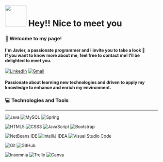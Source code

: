 # <img src="https://media.giphy.com/media/LOnt6uqjD9OexmQJRB/giphy.gif" width="70"/> Hey!! Nice to meet you
<div>
    <h3><strong>👋 Welcome to my page!</strong></h3>
    <h4>
        I'm <strong>Javier</strong>, a passionate programmer and I invite you to take a look 👀 <br>
        If you want to know more about me, feel free to contact me! I'll be delighted to meet you.
    </h4>
</div>

[![LinkedIn](https://img.shields.io/badge/linkedin-%230077B5.svg?style=for-the-badge&logo=linkedin&logoColor=white)](https://www.linkedin.com/in/javierluisg/)    [![Gmail](https://img.shields.io/badge/Gmail-D14836?style=for-the-badge&logo=gmail&logoColor=white)](http://mail.google.com/mail/?view=cm&fs=1&to=javierandresluisgonzalez@gmail.com&su=Asunto%20del%20correo&body=Cuerpo%20del%20mensaje)


<div>
    <h4>
        Passionate about learning new technologies and driven to apply my knowledge to enhance and enrich my environment.
    </h4>
    <h3>
        💻 <strong>Technologies and Tools</strong><br>
    </h3>
</div>

-------------------------------------------------------

![Java](https://img.shields.io/badge/java-%23ED8B00.svg?style=for-the-badge&logo=openjdk&logoColor=white)
![MySQL](https://img.shields.io/badge/mysql-%2300f.svg?style=for-the-badge&logo=mysql&logoColor=white)
![Spring](https://img.shields.io/badge/spring-%236DB33F.svg?style=for-the-badge&logo=spring&logoColor=white)

![HTML5](https://img.shields.io/badge/html5-%23E34F26.svg?style=for-the-badge&logo=html5&logoColor=white)
![CSS3](https://img.shields.io/badge/css3-%231572B6.svg?style=for-the-badge&logo=css3&logoColor=white)
![JavaScript](https://img.shields.io/badge/javascript-%23323330.svg?style=for-the-badge&logo=javascript&logoColor=%23F7DF1E)
![Bootstrap](https://img.shields.io/badge/bootstrap-%238511FA.svg?style=for-the-badge&logo=bootstrap&logoColor=white)

![NetBeans IDE](https://img.shields.io/badge/NetBeansIDE-1B6AC6.svg?style=for-the-badge&logo=apache-netbeans-ide&logoColor=white)
![IntelliJ IDEA](https://img.shields.io/badge/IntelliJIDEA-000000.svg?style=for-the-badge&logo=intellij-idea&logoColor=white)
![Visual Studio Code](https://img.shields.io/badge/Visual%20Studio%20Code-0078d7.svg?style=for-the-badge&logo=visual-studio-code&logoColor=white)

![Git](https://img.shields.io/badge/git-%23F05033.svg?style=for-the-badge&logo=git&logoColor=white)
![GitHub](https://img.shields.io/badge/github-%23121011.svg?style=for-the-badge&logo=github&logoColor=white)

![Insomnia](https://img.shields.io/badge/Insomnia-black?style=for-the-badge&logo=insomnia&logoColor=5849BE)
![Trello](https://img.shields.io/badge/Trello-%23026AA7.svg?style=for-the-badge&logo=Trello&logoColor=white)
![Canva](https://img.shields.io/badge/Canva-%2300C4CC.svg?style=for-the-badge&logo=Canva&logoColor=white)

